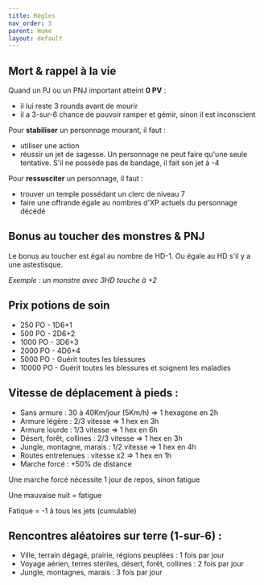```yaml
---
title: Règles
nav_order: 3
parent: Home
layout: default
---
```


## Mort & rappel à la vie
Quand un PJ ou un PNJ important atteint **0 PV** : 
- il lui reste 3 rounds avant de mourir
- il a 3-sur-6 chance de pouvoir ramper et gémir, sinon il est inconscient

Pour **stabiliser** un personnage mourant, il faut :
- utiliser une action 
- réussir un jet de sagesse. Un personnage ne peut faire qu'une seule tentative. S'il ne possède pas de bandage, il fait son jet à -4

Pour **ressusciter** un personnage, il faut :
- trouver un temple possédant un clerc de niveau 7
- faire une offrande égale au nombres d'XP actuels du personnage décédé

## Bonus au toucher des monstres & PNJ
Le bonus au toucher est égal au nombre de HD-1. Ou égale au HD s'il y a une astestisque.

*Exemple : un monstre avec 3HD touche à +2*

## Prix potions de soin
- 250 PO - 1D6+1
- 500 PO - 2D6+2
- 1000 PO - 3D6+3
- 2000 PO - 4D6+4
- 5000 PO - Guérit toutes les blessures
- 10000 PO - Guérit toutes les blessures et soignent les maladies


## Vitesse de déplacement à pieds :
- Sans armure : 30 à 40Km/jour (5Km/h) => 1 hexagone en 2h
- Armure légère : 2/3 vitesse => 1 hex en 3h
- Armure lourde : 1/3 vitesse => 1 hex en 6h
- Désert, forêt, collines : 2/3 vitesse => 1 hex en 3h
- Jungle, montagne, marais : 1/2 vitesse => 1 hex en 4h
- Routes entretenues : vitesse x2 => 1 hex en 1h
- Marche forcé : +50% de distance

Une marche forcé nécessite 1 jour de repos, sinon fatigue

Une mauvaise nuit = fatigue

Fatique = -1 à tous les jets (cumulable)

## Rencontres aléatoires sur terre (1-sur-6) :
- Ville, terrain dégagé, prairie, régions peuplées : 1 fois par jour
- Voyage aérien, terres stériles, désert, forêt, collines : 2 fois par jour
- Jungle, montagnes, marais : 3 fois par jour